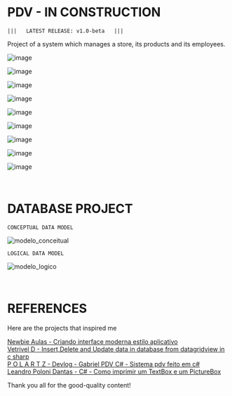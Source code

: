 # PDV - IN CONSTRUCTION

	|||   LATEST RELEASE: v1.0-beta   |||

Project of a system which manages a store, its products and its employees.

![image](https://user-images.githubusercontent.com/93265472/183269809-2b4cc3a6-7a9d-4940-a780-d4ea8535d38d.png)

![image](https://user-images.githubusercontent.com/93265472/183269828-bca41819-5d9b-4033-a34f-c867ce2e87f1.png)

![image](https://user-images.githubusercontent.com/93265472/183269837-95344267-2c0c-4bc1-8e57-bd06d2c1c495.png)

![image](https://user-images.githubusercontent.com/93265472/182510721-86b1e50f-48aa-4e3b-8a29-3954f2b7fe8d.png)

![image](https://user-images.githubusercontent.com/93265472/182672565-243a3752-042a-407c-9d68-4c9fe47bcbb8.png)

![image](https://user-images.githubusercontent.com/93265472/182672665-97f6e4f1-9d53-4984-acee-7091e3eeeb30.png)

![image](https://user-images.githubusercontent.com/93265472/183269842-147ed092-1ddf-4274-aaa0-91cf611738b0.png)

![image](https://user-images.githubusercontent.com/93265472/183522088-3aebdcd3-1710-4fa3-b80f-a3c4910be007.png)

![image](https://user-images.githubusercontent.com/93265472/183303143-ec3fe2fc-0958-4a5c-87c6-02e74af13fa8.png)

<br>

# DATABASE PROJECT

    CONCEPTUAL DATA MODEL    
![modelo_conceitual](https://user-images.githubusercontent.com/93265472/182511792-3227503f-d122-4406-8330-68e9a851a050.jpg)

    LOGICAL DATA MODEL
![modelo_logico](https://user-images.githubusercontent.com/93265472/182511877-0ead8444-1aff-47a2-b05b-2505eb9a121d.jpg)

<br>

# REFERENCES
Here are the projects that inspired me

[Newbie Aulas - Criando interface moderna estilo aplicativo](https://youtu.be/b_d3J3o-Rk8)
<br>
[Vetrivel D - Insert,Delete and Update data in database from datagridview in c sharp](https://youtu.be/_sB0A6FIhUM)
<br>
[P O L A R T Z - Devlog - Gabriel PDV C# - Sistema pdv feito em c#](https://youtu.be/KmDALbS4mcw)
<br>
[Leandro Poloni Dantas - C# - Como imprimir um TextBox e um PictureBox](https://youtu.be/Dp1x8RDa4fQ)

Thank you all for the good-quality content!
